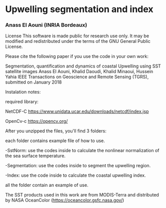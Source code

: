 # Upwelling segmentation and index

### Anass El Aouni (INRIA Bordeaux)


License This software is made public for research use only. It may be modified and redistributed under the terms of the GNU General Public License.

Please cite the following paper if you use the code in your own work:

Segmentation, quantification and dynamics of coastal Upwelling using SST satellite images
Anass El Aouni, Khalid Daoudi, Khalid Minaoui, Hussein Yahia
IEEE Transactions on Geoscience and Remote Sensing (TGRS), submitted on January 2018


Instalation notes:


required library:

NetCDF-C https://www.unidata.ucar.edu/downloads/netcdf/index.jsp

OpenCv-c https://opencv.org/

After you unzipped the files, you'll find 3 folders:

each folder contains example file of how to use.  

-SstNorm: use the codes inside to calculate the nonlinear normalization of the sea surface temperature.

-Segmentation: use the codes inside to segment the upwelling region.

-Index: use the code inside to calculate the coastal upwelling index.



all the folder contain an example of use. 


The SST products used in this work are from MODIS-Terra and distributed by NASA OceanColor (https://oceancolor.gsfc.nasa.gov/)

